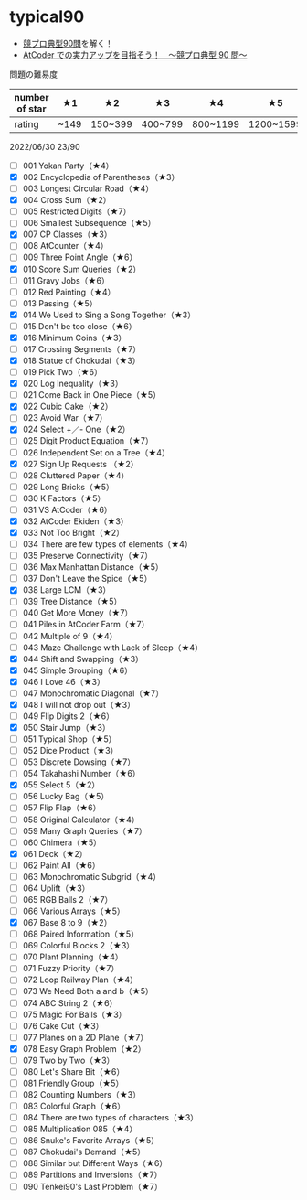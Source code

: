 # typical90

- [競プロ典型90問](https://atcoder.jp/contests/typical90)を解く！
- [AtCoder での実力アップを目指そう！　～競プロ典型 90 問～](https://qiita.com/e869120/items/1b2a5f0f07fd927e44e9)

問題の難易度

| number of star | ★1   | ★2      | ★3      | ★4       | ★5        | ★6        | ★7    |
| -------------- | ---- | ------- | ------- | -------- | --------- | --------- | ----- |
| rating         | ~149 | 150~399 | 400~799 | 800~1199 | 1200~1599 | 1600~1999 | 2000~ |

2022/06/30 23/90

- [ ] 001 Yokan Party（★4）
- [x] 002 Encyclopedia of Parentheses（★3）
- [ ] 003 Longest Circular Road（★4）
- [x] 004 Cross Sum（★2）
- [ ] 005 Restricted Digits（★7）
- [ ] 006 Smallest Subsequence（★5）
- [x] 007 CP Classes（★3）
- [ ] 008 AtCounter（★4）
- [ ] 009 Three Point Angle（★6）
- [x] 010 Score Sum Queries（★2）
- [ ] 011 Gravy Jobs（★6）
- [ ] 012 Red Painting（★4）
- [ ] 013 Passing（★5）
- [x] 014 We Used to Sing a Song Together（★3）
- [ ] 015 Don't be too close（★6）
- [x] 016 Minimum Coins（★3）
- [ ] 017 Crossing Segments（★7）
- [x] 018 Statue of Chokudai（★3）
- [ ] 019 Pick Two（★6）
- [x] 020 Log Inequality（★3）
- [ ] 021 Come Back in One Piece（★5）
- [x] 022 Cubic Cake（★2）
- [ ] 023 Avoid War（★7）
- [x] 024 Select +／- One（★2）
- [ ] 025 Digit Product Equation（★7）
- [ ] 026 Independent Set on a Tree（★4）
- [x] 027 Sign Up Requests （★2）
- [ ] 028 Cluttered Paper（★4）
- [ ] 029 Long Bricks（★5）
- [ ] 030 K Factors（★5）
- [ ] 031 VS AtCoder（★6）
- [x] 032 AtCoder Ekiden（★3）
- [x] 033 Not Too Bright（★2）
- [ ] 034 There are few types of elements（★4）
- [ ] 035 Preserve Connectivity（★7）
- [ ] 036 Max Manhattan Distance（★5）
- [ ] 037 Don't Leave the Spice（★5）
- [x] 038 Large LCM（★3）
- [ ] 039 Tree Distance（★5）
- [ ] 040 Get More Money（★7）
- [ ] 041 Piles in AtCoder Farm（★7）
- [ ] 042 Multiple of 9（★4）
- [ ] 043 Maze Challenge with Lack of Sleep（★4）
- [x] 044 Shift and Swapping（★3）
- [x] 045 Simple Grouping（★6）
- [x] 046 I Love 46（★3）
- [ ] 047 Monochromatic Diagonal（★7）
- [x] 048 I will not drop out（★3）
- [ ] 049 Flip Digits 2（★6）
- [x] 050 Stair Jump（★3）
- [ ] 051 Typical Shop（★5）
- [ ] 052 Dice Product（★3）
- [ ] 053 Discrete Dowsing（★7）
- [ ] 054 Takahashi Number（★6）
- [x] 055 Select 5（★2）
- [ ] 056 Lucky Bag（★5）
- [ ] 057 Flip Flap（★6）
- [ ] 058 Original Calculator（★4）
- [ ] 059 Many Graph Queries（★7）
- [ ] 060 Chimera（★5）
- [x] 061 Deck（★2）
- [ ] 062 Paint All（★6）
- [ ] 063 Monochromatic Subgrid（★4）
- [ ] 064 Uplift（★3）
- [ ] 065 RGB Balls 2（★7）
- [ ] 066 Various Arrays（★5）
- [x] 067 Base 8 to 9（★2）
- [ ] 068 Paired Information（★5）
- [ ] 069 Colorful Blocks 2（★3）
- [ ] 070 Plant Planning（★4）
- [ ] 071 Fuzzy Priority（★7）
- [ ] 072 Loop Railway Plan（★4）
- [ ] 073 We Need Both a and b（★5）
- [ ] 074 ABC String 2（★6）
- [ ] 075 Magic For Balls（★3）
- [ ] 076 Cake Cut（★3）
- [ ] 077 Planes on a 2D Plane（★7）
- [x] 078 Easy Graph Problem（★2）
- [ ] 079 Two by Two（★3）
- [ ] 080 Let's Share Bit（★6）
- [ ] 081 Friendly Group（★5）
- [ ] 082 Counting Numbers（★3）
- [ ] 083 Colorful Graph（★6）
- [ ] 084 There are two types of characters（★3）
- [ ] 085 Multiplication 085（★4）
- [ ] 086 Snuke's Favorite Arrays（★5）
- [ ] 087 Chokudai's Demand（★5）
- [ ] 088 Similar but Different Ways（★6）
- [ ] 089 Partitions and Inversions（★7）
- [ ] 090 Tenkei90's Last Problem（★7）

